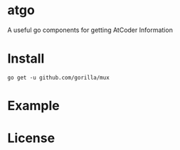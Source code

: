 # atgo
A useful go components for getting AtCoder Information

# Install
```
go get -u github.com/gorilla/mux
```

# Example

# License


